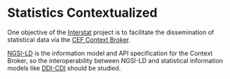 # Statistics Contextualized

One objective of the [Interstat](https://cef-interstat.eu/) project is to facilitate the dissemination of statistical data via the [CEF Context Broker](https://ec.europa.eu/cefdigital/wiki/display/CEFDIGITAL/Context+Broker).

[NGSI-LD](https://en.wikipedia.org/wiki/NGSI-LD) is the information model and API specification for the Context Broker, so the interoperability between NGSI-LD and statistical information models like [DDI-CDI](https://ddialliance.org/announcement/public-review-ddi-cross-domain-integration-ddi-cdi) should be studied.
